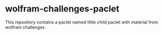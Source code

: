 # wolfram-challenges-paclet
 This repository contains a paclet named little child paclet with material from wolfram challenges.
